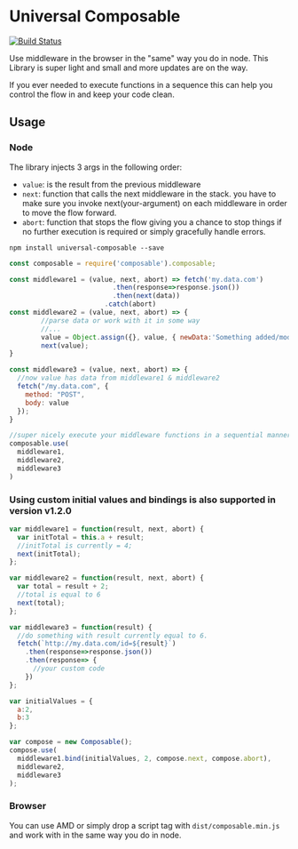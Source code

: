 # Universal Composable #

[![Build Status](https://travis-ci.org/lxibarra/universal-composable.svg?branch=master)](https://travis-ci.org/lxibarra/universal-composable)

Use middleware in the browser in the "same" way you do in node.
This Library is super light and small and more updates are on the way.

If you ever needed to execute functions in a sequence this can help you control the flow in and keep your code clean.


## Usage ##

### Node ###

The library injects 3 args in the following order:
* ``` value ```: is the result from the previous middleware
* ``` next ```: function that calls the next middleware in the stack. you have to make sure you invoke next(your-argument) on each middleware in order to move the flow forward.
* ``` abort ```: function that stops the flow giving you a chance to stop things if no further execution is required or simply gracefully handle errors.   


```npm install universal-composable --save```

```javascript
const composable = require('composable').composable;

const middleware1 = (value, next, abort) => fetch('my.data.com')
                          .then(response=>response.json())
                          .then(next(data))
                        .catch(abort)
const middleware2 = (value, next, abort) => {
        //parse data or work with it in some way
        //...
        value = Object.assign({}, value, { newData:'Something added/modified' })
        next(value);
}

const middleware3 = (value, next, abort) => {
  //now value has data from middleware1 & middleware2
  fetch("/my.data.com", {
    method: "POST",
    body: value
  });
}

//super nicely execute your middleware functions in a sequential manner.
composable.use(
  middleware1,
  middleware2,
  middleware3
)

```

### Using custom initial values and bindings is also supported in version v1.2.0 ###
```javascript
var middleware1 = function(result, next, abort) {
  var initTotal = this.a + result;
  //initTotal is currently = 4;
  next(initTotal);
};

var middleware2 = function(result, next, abort) {
  var total = result + 2;
  //total is equal to 6
  next(total);
};

var middleware3 = function(result) {
  //do something with result currently equal to 6.
  fetch(`http://my.data.com/id=${result}`)
    .then(response=>response.json())
    .then(response=> {
      //your custom code
    })
};

var initialValues = {
  a:2,
  b:3
};

var compose = new Composable();
compose.use(
  middleware1.bind(initialValues, 2, compose.next, compose.abort),
  middleware2,
  middleware3
);
```


### Browser ###

You can use AMD or simply drop a script tag with ``` dist/composable.min.js ``` and work with in the same way you do in node.
